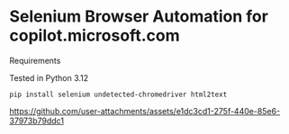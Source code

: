 # Selenium Browser Automation for copilot.microsoft.com

Requirements

Tested in Python 3.12
```
pip install selenium undetected-chromedriver html2text
```




https://github.com/user-attachments/assets/e1dc3cd1-275f-440e-85e6-37973b79ddc1

